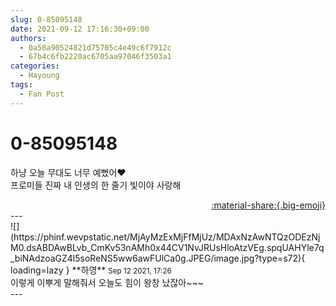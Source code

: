 ```yaml
---
slug: 0-85095148
date: 2021-09-12 17:16:30+09:00
authors:
  - 0a50a90524821d75705c4e49c6f7912c
  - 67b4c6fb2220ac6705aa97046f3503a1
categories:
  - Hayoung
tags:
  - Fan Post
---
```


# 0-85095148

<div class="post-container" markdown="1">
<div class="content-container md-sidebar__scrollwrap" markdown="1">

하냥 오늘 무대도 너무 예뻤어♥️<br>프로미들 진짜 내 인생의 한 줄기 빛이야 사랑해

</div>
</div>

<div style="text-align: right;" markdown="1">
<a href="https://weverse.io/fromis9/fanpost/0-85095148" style="text-align: right;">:material-share:{.big-emoji}</a>
</div>
---

<div class="comments-container md-sidebar__scrollwrap" markdown="1">
<div class="comment" markdown="1">
<div class='id-container' markdown="1">
![](https://phinf.wevpstatic.net/MjAyMzExMjFfMjUz/MDAxNzAwNTQzODEzNjM0.dsABDAwBLvb_CmKv53nAMh0x44CV1NvJRUsHloAtzVEg.spqUAHYle7q_biNAdzoaGZ4l5soReNS5ww6awFUlCa0g.JPEG/image.jpg?type=s72){ loading=lazy }
**<span class="artist">하영</span>** <small>Sep 12 2021, 17:26</small><br>
</div>
<div class='comment-body' markdown="1">
이렇게 이뿌게 말해줘서 오늘도 힘이 왕창 났잖아~~~
</div>
</div>
</div>
---
